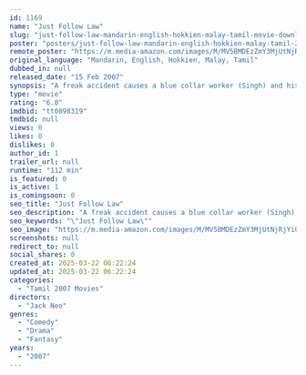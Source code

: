 ```yaml
---
id: 1169
name: "Just Follow Law"
slug: "just-follow-law-mandarin-english-hokkien-malay-tamil-movie-download"
poster: "posters/just-follow-law-mandarin-english-hokkien-malay-tamil-2007.jpg"
remote_poster: "https://m.media-amazon.com/images/M/MV5BMDEzZmY3MjUtNjRjYi00MWQwLWExYmYtZmE5NDVhMjlhMzEzXkEyXkFqcGc@._V1_SX300.jpg"
original_language: "Mandarin, English, Hokkien, Malay, Tamil"
dubbed_in: null
released_date: "15 Feb 2007"
synopsis: "A freak accident causes a blue collar worker (Singh) and his supervisor (Wong) to swap souls."
type: "movie"
rating: "6.0"
imdbid: "tt0898319"
tmdbid: null
views: 0
likes: 0
dislikes: 0
author_id: 1
trailer_url: null
runtime: "112 min"
is_featured: 0
is_active: 1
is_comingsoon: 0
seo_title: "Just Follow Law"
seo_description: "A freak accident causes a blue collar worker (Singh) and his supervisor (Wong) to swap souls."
seo_keywords: "\"Just Follow Law\""
seo_image: "https://m.media-amazon.com/images/M/MV5BMDEzZmY3MjUtNjRjYi00MWQwLWExYmYtZmE5NDVhMjlhMzEzXkEyXkFqcGc@._V1_SX300.jpg"
screenshots: null
redirect_to: null
social_shares: 0
created_at: 2025-03-22 06:22:24
updated_at: 2025-03-22 06:22:24
categories:
  - "Tamil 2007 Movies"
directors:
  - "Jack Neo"
genres:
  - "Comedy"
  - "Drama"
  - "Fantasy"
years:
  - "2007"
---
```

